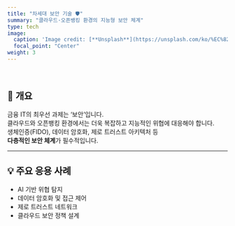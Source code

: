 ```yaml
---
title: "차세대 보안 기술 🛡️"
summary: "클라우드·오픈뱅킹 환경의 지능형 보안 체계"
type: tech
image:
  caption: 'Image credit: [**Unsplash**](https://unsplash.com/ko/%EC%82%AC%EC%A7%84/%EA%B2%80%EC%9D%80%EC%83%89-%EC%BB%B4%ED%93%A8%ED%84%B0-%ED%82%A4%EB%B3%B4%EB%93%9C%EC%9D%98-%EB%B9%A8%EA%B0%84%EC%83%89-%EC%9E%90%EB%AC%BC%EC%87%A0-mT7lXZPjk7U)'
  focal_point: "Center"
weight: 3
---
```


<br>

## 📌 개요  
금융 IT의 최우선 과제는 ‘보안’입니다.  
클라우드와 오픈뱅킹 환경에서는 더욱 복잡하고 지능적인 위협에 대응해야 합니다.  
생체인증(FIDO), 데이터 암호화, 제로 트러스트 아키텍처 등  
**다층적인 보안 체계**가 필수적입니다.  

---

## 💡 주요 응용 사례  
- AI 기반 위협 탐지  
- 데이터 암호화 및 접근 제어  
- 제로 트러스트 네트워크  
- 클라우드 보안 정책 설계  

<style>
  .article-container h1,
  .article-container h2,
  .article-container h3,
  .article-container p,
  .article-container li {
    text-align: justify;
    word-break: keep-all;
  }
</style>